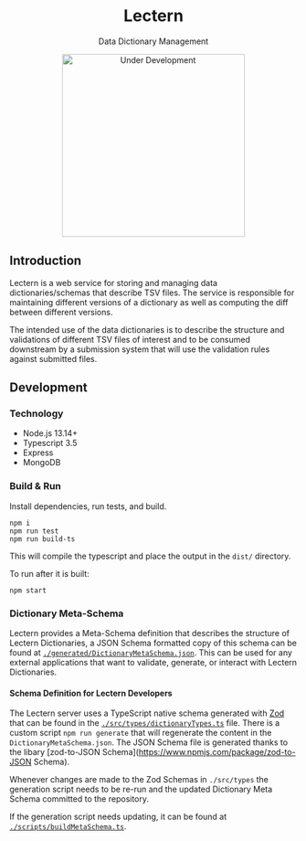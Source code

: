 <h1 align="center">Lectern</h1>

<p align="center">Data Dictionary Management</p>

<p align="center">
    <a href="https://github.com/overture-stack/lectern">
        <img alt="Under Development"
            title="Under Development"
            src="http://www.overture.bio/img/progress-horizontal-RC.svg" width="320" />
    </a>
</p>

## Introduction
Lectern is a web service for storing and managing data dictionaries/schemas that describe TSV files. The service is responsible for maintaining different versions of a dictionary as well as computing the diff between different versions.

The intended use of the data dictionaries is to describe the structure and validations of different TSV files of interest and to be consumed downstream by a submission system that will use the validation rules against submitted files.

## Development

### Technology
- Node.js 13.14+
- Typescript 3.5
- Express
- MongoDB

### Build & Run

Install dependencies, run tests, and build.
```node
npm i
npm run test
npm run build-ts
```

This will compile the typescript and place the output in the `dist/` directory.

To run after it is built:
```node
npm start
```

### Dictionary Meta-Schema

Lectern provides a Meta-Schema definition that describes the structure of Lectern Dictionaries, a JSON Schema formatted copy of this schema can be found at [`./generated/DictionaryMetaSchema.json`](./generated/DictionaryMetaSchema.json). This can be used for any external applications that want to validate, generate, or interact with Lectern Dictionaries.

#### Schema Definition for Lectern Developers

The Lectern server uses a TypeScript native schema generated with [Zod](https://zod.dev/) that can be found in the [`./src/types/dictionaryTypes.ts`](./src/types/dictionaryTypes.ts) file. There is a custom script `npm run generate` that will regenerate the content in the `DictionaryMetaSchema.json`. The JSON Schema file is generated thanks to the libary [zod-to-JSON Schema](https://www.npmjs.com/package/zod-to-JSON Schema). 

Whenever changes are made to the Zod Schemas in `./src/types` the generation script needs to be re-run and the updated Dictionary Meta Schema committed to the repository.

If the generation script needs updating, it can be found at [`./scripts/buildMetaSchema.ts`](./scripts/buildMetaSchema.ts).